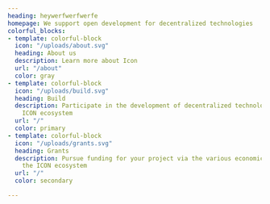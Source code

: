 ```yaml
---
heading: heywerfwerfwerfe
homepage: We support open development for decentralized technologies
colorful_blocks:
- template: colorful-block
  icon: "/uploads/about.svg"
  heading: About us
  description: Learn more about Icon
  url: "/about"
  color: gray
- template: colorful-block
  icon: "/uploads/build.svg"
  heading: Build
  description: Participate in the development of decentralized technologies with the
    ICON ecosystem
  url: "/"
  color: primary
- template: colorful-block
  icon: "/uploads/grants.svg"
  heading: Grants
  description: Pursue funding for your project via the various economic programs in
    the ICON ecosystem
  url: "/"
  color: secondary

---
```

